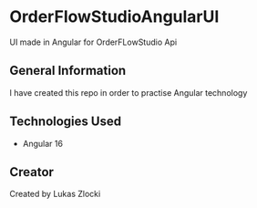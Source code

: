 # OrderFlowStudioAngularUI

UI made in Angular for OrderFLowStudio Api


## General Information

I have created this repo in order to practise Angular technology


## Technologies Used

* Angular 16


## Creator

Created by Lukas Zlocki  

